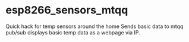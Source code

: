 # esp8266_sensors_mtqq
Quick hack for temp sensors around the home
Sends basic data to mtqq pub/sub
displays basic temp data as a webpage via IP.
